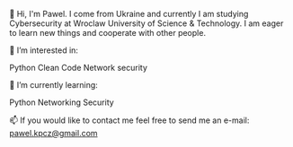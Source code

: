 👋 Hi, I'm Pawel.
I come from Ukraine and currently I am studying Cybersecurity at Wroclaw University of Science & Technology.
I am eager to learn new things and cooperate with other people.

👀 I’m interested in:

Python
Clean Code
Network security

🌱 I’m currently learning:

Python
Networking
Security

📫 If you would like to contact me feel free to send me an e-mail: pawel.kpcz@gmail.com
